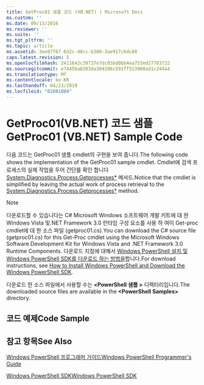 ```yaml
---
title: GetProc01 샘플 코드 (VB.NET) | Microsoft Docs
ms.custom: ''
ms.date: 09/13/2016
ms.reviewer: ''
ms.suite: ''
ms.tgt_pltfrm: ''
ms.topic: article
ms.assetid: 3ee87f67-6d2c-48cc-b300-3ae917c6dc88
caps.latest.revision: 5
ms.openlocfilehash: 2411642c39737e7dc03bd0bb4ea753ed27783732
ms.sourcegitcommit: e7445ba8203da304286c591ff513900ad1c244a4
ms.translationtype: MT
ms.contentlocale: ko-KR
ms.lasthandoff: 04/23/2019
ms.locfileid: "62081804"
---
```

# <a name="getproc01-vbnet-sample-code"></a><span data-ttu-id="4aa02-102">GetProc01(VB.NET) 코드 샘플</span><span class="sxs-lookup"><span data-stu-id="4aa02-102">GetProc01 (VB.NET) Sample Code</span></span>

<span data-ttu-id="4aa02-103">다음 코드는 GetProc01 샘플 cmdlet의 구현을 보여 줍니다.</span><span class="sxs-lookup"><span data-stu-id="4aa02-103">The following code shows the implementation of the GetProc01 sample cmdlet.</span></span> <span data-ttu-id="4aa02-104">Cmdlet에 검색 프로세스의 실제 작업을 두어 간단를 확인 합니다 [System.Diagnostics.Process.Getprocesses\*](/dotnet/api/System.Diagnostics.Process.GetProcesses) 메서드.</span><span class="sxs-lookup"><span data-stu-id="4aa02-104">Notice that the cmdlet is simplified by leaving the actual work of process retrieval to the [System.Diagnostics.Process.Getprocesses\*](/dotnet/api/System.Diagnostics.Process.GetProcesses) method.</span></span>

> [!NOTE]
> <span data-ttu-id="4aa02-105">다운로드할 수 있습니다는 C# Microsoft Windows 소프트웨어 개발 키트에 대 한 Windows Vista 및.NET Framework 3.0 런타임 구성 요소를 사용 하 여이 Get-proc cmdlet에 대 한 소스 파일 (getproc01.cs).</span><span class="sxs-lookup"><span data-stu-id="4aa02-105">You can download the C# source file (getproc01.cs) for this Get-Proc cmdlet using the Microsoft Windows Software Development Kit for Windows Vista and .NET Framework 3.0 Runtime Components.</span></span> <span data-ttu-id="4aa02-106">다운로드 지침에 대해서 [Windows PowerShell 설치 및 Windows PowerShell SDK를 다운로드 하는 방법을](/powershell/developer/installing-the-windows-powershell-sdk)합니다.</span><span class="sxs-lookup"><span data-stu-id="4aa02-106">For download instructions, see [How to Install Windows PowerShell and Download the Windows PowerShell SDK](/powershell/developer/installing-the-windows-powershell-sdk).</span></span>
>
> <span data-ttu-id="4aa02-107">다운로드 한 소스 파일에서 사용할 수는  **\<PowerShell 샘플 >** 디렉터리입니다.</span><span class="sxs-lookup"><span data-stu-id="4aa02-107">The downloaded source files are available in the **\<PowerShell Samples>** directory.</span></span>

## <a name="code-sample"></a><span data-ttu-id="4aa02-108">코드 예제</span><span class="sxs-lookup"><span data-stu-id="4aa02-108">Code Sample</span></span>

<!-- TODO!!!: review snippet reference  [!CODE [msh_samplesgetproc01#getproc01vball](msh_samplesgetproc01#getproc01vball)]  -->

## <a name="see-also"></a><span data-ttu-id="4aa02-109">참고 항목</span><span class="sxs-lookup"><span data-stu-id="4aa02-109">See Also</span></span>

[<span data-ttu-id="4aa02-110">Windows PowerShell 프로그래머 가이드</span><span class="sxs-lookup"><span data-stu-id="4aa02-110">Windows PowerShell Programmer's Guide</span></span>](./windows-powershell-programmer-s-guide.md)

[<span data-ttu-id="4aa02-111">Windows PowerShell SDK</span><span class="sxs-lookup"><span data-stu-id="4aa02-111">Windows PowerShell SDK</span></span>](../windows-powershell-reference.md)
